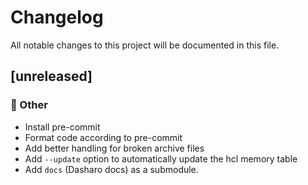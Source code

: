 # Changelog

All notable changes to this project will be documented in this file.

## [unreleased]

### 💼 Other

- Install pre-commit
- Format code according to pre-commit
- Add better handling for broken archive files
- Add `--update` option to automatically update the hcl memory table
- Add `docs` (Dasharo docs) as a submodule.

